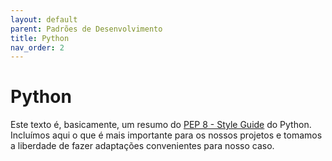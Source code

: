 ```yaml
---
layout: default
parent: Padrões de Desenvolvimento
title: Python
nav_order: 2
---
```


# Python
Este texto é, basicamente, um resumo do [PEP 8 - Style Guide](https://peps.python.org/pep-0008/) do Python. Incluímos aqui o que é mais importante para os nossos projetos e tomamos a liberdade de fazer adaptações convenientes para nosso caso.